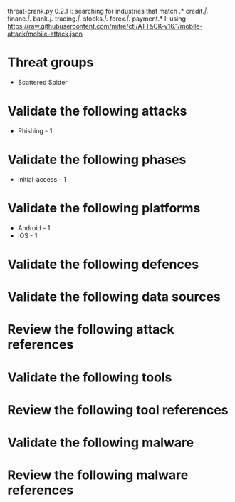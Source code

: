threat-crank.py 0.2.1
I: searching for industries that match .* credit.*|.* financ.*|.* bank.*|.* trading.*|.* stocks.*|.* forex.*|.* payment.*
I: using https://raw.githubusercontent.com/mitre/cti/ATT&CK-v16.1/mobile-attack/mobile-attack.json
# Threat groups

* Scattered Spider

# Validate the following attacks

* Phishing - 1

# Validate the following phases

* initial-access - 1

# Validate the following platforms

* Android - 1
* iOS - 1

# Validate the following defences


# Validate the following data sources


# Review the following attack references


# Validate the following tools


# Review the following tool references


# Validate the following malware


# Review the following malware references


